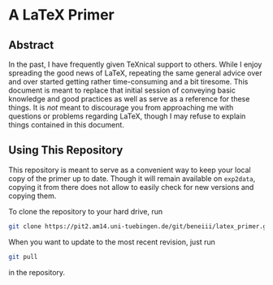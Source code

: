 
# A LaTeX Primer

## Abstract
In the past, I have frequently given TeXnical support to others.
While I enjoy spreading the good news of LaTeX, repeating the same general advice over and over started getting rather time-consuming and a bit tiresome.
This document is meant to replace that initial session of conveying basic knowledge and good practices as well as serve as a reference for these things.
It is _not_ meant to discourage you from approaching me with questions or problems regarding LaTeX, though I may refuse to explain things contained in this document.

## Using This Repository
This repository is meant to serve as a convenient way to keep your local copy of the primer up to date.
Though it will remain available on `exp2data`, copying it from there does not allow to easily check for new versions and copying them.

To clone the repository to your hard drive, run
```bash
git clone https://pit2.am14.uni-tuebingen.de/git/beneiii/latex_primer.git
```
When you want to update to the most recent revision, just run
```bash
git pull
```
in the repository.
